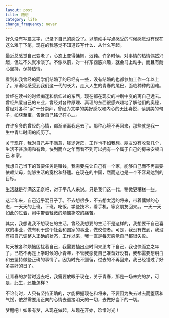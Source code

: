 ```yaml
---
layout: post
title: 随想
category: life
change_frequency: never
---
```


   好久没有写篇文字，记录下自己的感受了。以前动手写点感受的时候感觉没有现在
这么难于下笔，现在的我感觉不知道该写什么、从什么写起。

   最近总感觉自己变老了，心态上变得慵懒，迟钝。许多时候，对事情的热情偶然兴起，但过不久就冷淡了。不像以前，对一样东西感兴趣，就会马上动手，而且有耐心坚持，保持热情。

   看到和我曾经的同学们结婚了的已经有一些，没有结婚的也都参加工作一年以上了。渐渐地感受到我们这一代的长大，走入人生的青春的尾巴，面临种种的困难。

   曾经在读书的时候痴迷和信仰过的东西，现在都在现实的冲刷中变的离自己远去。
曾经热爱自己的专业，曾经对各种原理、真理的东西很感兴趣地了解他们的奥秘，曾经对各种"家"十分崇拜，曾经为文学的美好感叹和内心的无比喜悦，读到美的句子，如获至宝，告诉自己铭记在心。。。

   许许多多的曾经的心情，都渐渐离我远去了。那种心境不再回来，那些就是我一
生中青年时间的阅历了。

   关于现在，我对自己并不满意，钱途迷茫，工作也不如我想。朋友没有收获几个，
生活不甚热闹和有趣，快到而立之年而看不到可以拥有一个属于自己的房来安顿自己
和家。

   我想自己当下的首要任务是赚钱，我需要先让自己有一个家，能够自己而不再需要依赖父母，能够生活的宽松和舒适。在现在的中国，然而这也是一个不容易达到的目标。

   生活就是存满这无奈吧，对于平凡人来说。只是我们这一代，稍微更糟糕一些。

   这半年来，自己近乎混日子了。不去想很多，不去想太远的将来，带着慵懒的心态，一天天的上班，下班，吃饭，学些技术，看手机，等女朋友回来。。一天一天如此的过着，闷中带着轻微的烦恼撕咬的痛苦。

   其实，我想说我不想现在的生活，曾经我想要的生活不是这样的，我想要干自己喜欢的事业，做有利于这个社会和国家的事业，做佼佼者。可是，我没有做到，我没有把自己调整入正确的状态，工作以来，我一直是每天感觉自己都很失败。

   每天被各种烦恼困扰着自己，我需要抽出点时间来思考下自己，我也快而立之年了，已然不再是上学时候的小青年，不管我感觉自己准备好没有，我都需要想明白和去坚持做些正确的事情了。因为时光不逗留，过去的不再回来，我已经错过了好多美好的日子。

  让青春的梦暂时远去吧，我需要放眼于现在，关于青春，那是一场未完的梦，可是，此生，还能怎样？

  不论何时，人只有坚持正确的，才能把握现在和将来，不要因为失去过去而堕落和气馁，依然需要用正向的心情去迎接明天的一切，去做好当下的一切。

  梦醒吧！如果有梦，从现在做起，从现在开始，珍惜时光！
